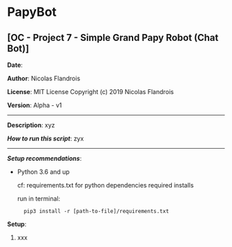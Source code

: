 # PapyBot
## [OC - Project 7 - Simple Grand Papy Robot (Chat Bot)]

**Date**:

**Author**: Nicolas Flandrois

**License**: MIT License Copyright (c) 2019 Nicolas Flandrois

**Version**: Alpha - v1

-------------------------------------------------------------

**Description**:
xyz

***How to run this script***:
zyx

-------------------------------------------------------------

***Setup recommendations***:

- Python 3.6 and up

    cf: requirements.txt for python dependencies required installs

    run in terminal:

        pip3 install -r [path-to-file]/requirements.txt

**Setup**:

1. xxx
